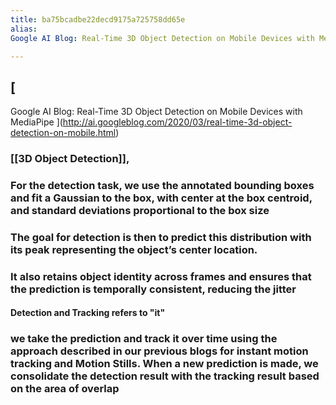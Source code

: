 ```yaml
---
title: ba75bcadbe22decd9175a725758dd65e
alias: 
Google AI Blog: Real-Time 3D Object Detection on Mobile Devices with MediaPipe

---
```


## [
Google AI Blog: Real-Time 3D Object Detection on Mobile Devices with MediaPipe
](http://ai.googleblog.com/2020/03/real-time-3d-object-detection-on-mobile.html)
### [[3D Object Detection]],
### For the detection task, we use the annotated bounding boxes and fit a Gaussian to the box, with center at the box centroid, and standard deviations proportional to the box size
### The goal for detection is then to predict this distribution with its peak representing the object’s center location.
### It also retains object identity across frames and ensures that the prediction is temporally consistent, reducing the jitter
#### Detection and Tracking refers to "it"
### we take the prediction and track it over time using the approach described in our previous blogs for instant motion tracking and Motion Stills. When a new prediction is made, we consolidate the detection result with the tracking result based on the area of overlap
